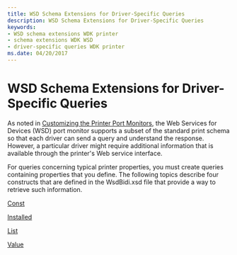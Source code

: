 ```yaml
---
title: WSD Schema Extensions for Driver-Specific Queries
description: WSD Schema Extensions for Driver-Specific Queries
keywords:
- WSD schema extensions WDK printer
- schema extensions WDK WSD
- driver-specific queries WDK printer
ms.date: 04/20/2017
---
```


# WSD Schema Extensions for Driver-Specific Queries


As noted in [Customizing the Printer Port Monitors](customizing-the-printer-port-monitors.md), the Web Services for Devices (WSD) port monitor supports a subset of the standard print schema so that each driver can send a query and understand the response. However, a particular driver might require additional information that is available through the printer's Web service interface.

For queries concerning typical printer properties, you must create queries containing properties that you define. The following topics describe four constructs that are defined in the WsdBidi.xsd file that provide a way to retrieve such information.

[Const](const.md)

[Installed](installed.md)

[List](list.md)

[Value](value.md)

 

 





